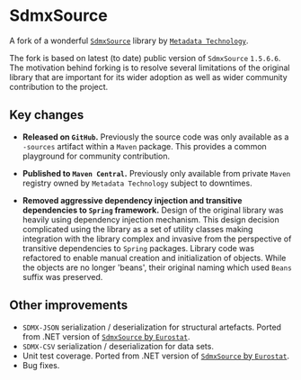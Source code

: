 # SdmxSource

A fork of a wonderful [`SdmxSource`](https://nexus.d4science.org/nexus/content/repositories/MTRepo/org/sdmxsource/) library by [`Metadata Technology`](https://metadatatechnology.com).

The fork is based on latest (to date) public version of `SdmxSource` `1.5.6.6`. The motivation behind forking is to resolve several limitations of the original library that are important for its wider adoption as well as wider community contribution to the project.

## Key changes

* **Released on `GitHub`.** Previously the source code was only available as a `-sources` artifact within a `Maven` package. This provides a common playground for community contribution.

* **Published to `Maven Central`.** Previously only available from private `Maven` registry owned by `Metadata Technology` subject to downtimes.

* **Removed aggressive dependency injection and transitive dependencies to `Spring` framework.** Design of the original library was heavily using dependency injection mechanism. This design decision complicated using the library as a set of utility classes making integration with the library complex and invasive from the perspective of transitive dependencies to `Spring` packages. Library code was refactored to enable manual creation and initialization of objects. While the objects are no longer 'beans', their original naming which used `Beans` suffix was preserved.

## Other improvements

* `SDMX-JSON` serialization / deserialization for structural artefacts. Ported from .NET version of [`SdmxSource` by `Eurostat`](https://ec.europa.eu/eurostat/cros/content/sdmx-source_en).
* `SDMX-CSV` serialization / deserialization for data sets.
* Unit test coverage. Ported from .NET version of [`SdmxSource` by `Eurostat`](https://ec.europa.eu/eurostat/cros/content/sdmx-source_en).
* Bug fixes.

